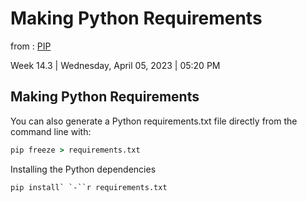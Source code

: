 # Making Python Requirements

from : [PIP](PIP.md)

Week 14.3 | Wednesday, April 05, 2023 | 05:20 PM

## Making Python Requirements

You can also generate a Python requirements.txt file directly from the command line with:

```cmd
pip freeze > requirements.txt
```

Installing the Python dependencies

```cmd
pip install` `-``r requirements.txt
```
